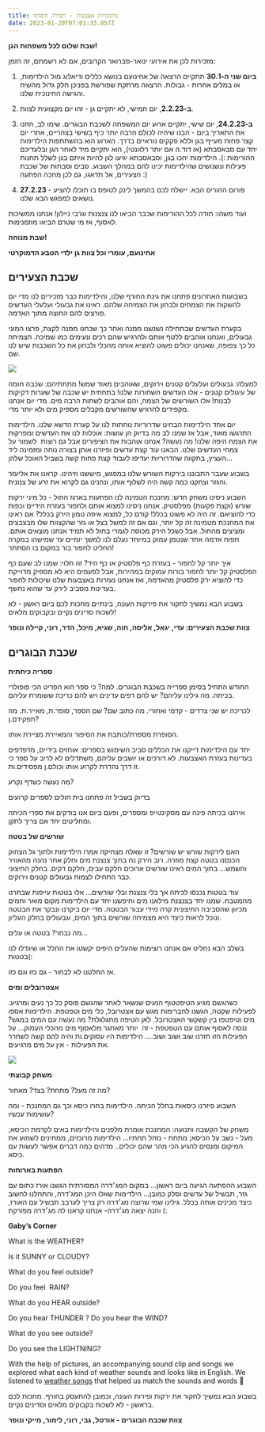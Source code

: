 ```yaml
---
title: מיומנויות אצבעות - חפירה ודפדוף
date: 2023-01-20T07:01:33.857Z
---
```

**שבת שלום לכל משפחות הגן!**

מזכירות לכן את אירועי ינואר-פברואר הקרובים, אם לא רשמתם, זה הזמן:

1. **ביום שני ה-30.1** תתקיים הרצאה של אחינועם בנושא כללים ודיאלוג מול הילדימות, או במלים אחרות - גבולות. הרצאה מרתקת שפורשת בפניכן חלק גדול מהשיח והגישה החינוכית שלנו.

2. **ב-2.2.23**, יום חמישי, לא יתקיים גן - זהו יום מקצועית לצוות.

3. **ב-24.2.23**, יום שישי, יתקיים ארוע יום המשפחה לשכבת הבוגרים. שימו לב, הזזנו את התאריך ביום - הבנו שיהיה לכולם הרבה יותר כיף בשישי בצהריים, אחרי יום קצר פחות מעייף בגן וללא פקקים נוראיים בדרך. הארוע הוא בהשתתפות הילדימות יחד עם סבאסבתא (או דוד.ה אם יותר רלוונטי), הוא יתקיים מיד לאחר הגן ובלעדיכם ההורימות :). הילדימות יחכו בגן, וסבאסבתא יגיעו לגן להיות איתם בגן לשלל תחנות פעילות ונשנושים שהילדימות יכינו להם במהלך השבוע. סבים וסבתות של שכבת הצעירים, אל תדאגו, גם לכן מחכה הפתעה :)

4. **27.2.23** - פורום ההורים הבא. יישלח לכם בהמשך לינק לטופס בו תוכלו להציע נושאים למפגש הבא שלנו.

ועוד משהו: תודה לכל ההורימות שכבר הביאו לנו צנצנות וגרבי ניילון! אנחנו ממשיכות לאסוף, אז מי שטרם הביאו מוזמנימות.

**שבת מנוחה!**

**אחינועם, עומרי וכל צוות גן ילדי הטבע הדמוקרטי**

## שכבת הצעירים

בשבועות האחרונים פתחנו את גינת החורף שלנו, והילדימות כבר מזכירים לנו מדי יום להשקות את הצמחים ולבחון את הצמיחה שלהם. ראינו את גבעולי ועלעלי העדשים פורצים להם החוצה מתוך האדמה.

בקערת העדשים שבתחילה נשנשנו ממנה ואחר כך שכחנו ממנה לקצת, פרצו המוני גבעולים, ואנחנו אוהבים ללטף אותם ולהרגיש שהם רכים ונעימים כמו שמיכה. הצמיחה כל כך צפופה, שאנחנו יכולים פשוט להוציא אותה מהכלי ולבחון את כל השכבות שיש לנו שם.

![](/assets/pics/uploads/עדשים.jpg)

למעלה: גבעולים ועלעלים קטנים וירוקים, שאוהבים מאוד שמש! מתחתיהם: שכבה חומה של עיגולים קטנים - אלו העדשים השחורות שלנו! בתחתית יש שכבה של שערות דקיקות לבנות! אלו השורשים של הצמח, והם אוהבים לשתות הרבה מים. מדי יום אנחנו מקפידים להרגיש שהשורשים מקבלים מספיק מים ולא יותר מדי.

יום אחד הילדימות הבחינו שדרוריות נוחתות לנו על קערת הדשא שלנו. הילדימות התרגשו מאוד, אבל אז שמנו לב מה בדיוק הן עושות: אוכלות לנו את העדשים ומפרקות את הצמח היפה שלנו! מה נעשה? אנחנו אוהבות את הציפורים אבל גם רוצות  לשמור על צמחי העדשים שלנו. הבאנו עוד קצת עדשים ופיזרנו אותן בצורה נוחה ומזמינה ליד העציץ, בתקווה שהדרוריות יעדיפו לעבוד קצת פחות קשה בשביל האוכל שלהן...

בשבוע שעבר התבוננו בירקות השורש שלנו במפגש, מיששנו וזיהינו. קראנו את אליעזר והגזר וצחקנו כמה קשה היה לשלוף אותו, ונהנינו גם לקרוא את זרע של צנונית.

השבוע ניסינו משחק חדש: מחנכת הטמינה לנו הפתעות בארגז החול - כל מיני ירקות שורש (וקצת פקעות) מפלסטיק. אנחנו ניסינו למצוא אותם ולחפור בעזרת הידיים וכפות כדי להוציאם. זה היה לא פשוט בכלל! קודם כל, למצוא איפה טמון הירק בכלל? אם ראינו את המחנכת מטמינה זה קל יותר, וגם אם זה למשל בצל או גזר שהקצוות שלו מבצבצים ומציצים מהחול. אבל כשכל הירק מכוסה לגמרי בחול לא תמיד אנחנו מוצאים אותם. תפוח אדמה אחד שנטמן עמוק במיוחד נעלם לנו למשך יומיים עד שמישהו במקרה החליט לחפור בור במקום בו הסתתר!

איך יותר קל לחפור - בעזרת כף פלסטיק או כף היד? זה תלוי: שמנו לב שעם כף הפלסטיק קל יותר לחפור בורות עמוקים במהירות, אבל לפעמים היא לא מספיק מדוייקת כדי להוציא ירק פלסטיק מהאדמה, ואז אנחנו נעזרות באצבעות שלנו שיכולות לחפור בעדינות מסביב לירק עד שהוא נחשף.

בשבוע הבא נמשיך לחקור את פירקות העונה, בינתיים מחכות לכם ביום ראשון - לא לשכוח סדינים נקיים ובקבוקים מלאים!

**צוות שכבת הצעירים: עדי, יגאל, אליסה, חוה, שגיא, מיכל, הדר, רוני, קיילה ונופר**

## שכבת הבוגרים

**ספריה כיתתית**

החודש התחיל בסימן ספרייה בשכבת הבוגרים. למה? כי ספר הוא הפריט הכי פופולרי בכיתה. מה גילינו עליהם? יש להם דפים עדינים ויש להם כריכה ששומרת עליהם.

לכריכה יש שני צדדים - קדמי ואחורי. מה כתוב שם? שם הספר, סופר.ת, מאייר.ת. מה תפקידם.ן?

הסופרת מספרת/כותבת את הסיפור והמאיירת מציירת אותו.

יחד עם הילדימות דייקנו את הכללים סביב השימוש בספרים: אוחזים בידיים, מדפדפים בעדינות בעזרת האצבעות. לא דורכים או יושבים עליהם, משתדלים לא לריב על ספר כי זו דרך נהדרת לקרוע אותו וכולם.ן מפסידים.ות.

מה נעשה כשדף נקרע?

בדיוק בשביל זה פתחנו בית חולים לספרים קרועים

אירגנו בכיתה פינה עם מסקינטייפ ומספרים, ופעם ביום אנו בודקים את ספרי הכיתה ומחליטים יחד אם צריך לתקן.

**שורשים של בטטה**

האם לירקות שורש יש שורשים? זו שאלה מצחיקה אמרו הילדימות ולתוך גל הצחוק הכנסנו בטטה קצת מוזרה. רוב הירק נח בתוך צנצנת מים וחלק אחר נהנה מהאוויר והשמש… בתוך המים ראינו שורשים ארוכים חלקם עבים, חלקם דקים. בחלק החיצוני כבר התחילו לצמוח גבעולים קטנים וירוקים.

עוד בטטות נכנסו לכיתה אך בלי צנצנת ובלי שורשים… אלו בטטות עייפות שבחרנו מהמטבח. שמנו יחד בצנצנת מילאנו מים וחיפשנו יחד עם הילדימות מקום מואר וחמים מכיוון שהסביבה החיצונית קרה מידי עבור הבטטה. מדי יום ביקרנו ונבקר את הבטטה ונוכל לראות כיצד היא מצמיחה שורשים בתוך המים, וגבעולים בחלק העליון. 

מה נבחר? בטטה או עלים…

בשלב הבא נחליט אם אנחנו רוצימות שהעלים היפים יקשטו את החלל או שיגדלו לנו בטטות(:

אז החלטנו לא לבחור - גם כזו וגם כזו.

**אצטרובלים ומים**

כשהגשם מגיע הטיפטטוף הנעים שנשאר לאחר שהגשם פוסק כל כך נעים ומרגיע. לפעילות שקטה, הגשנו לחברימות מגש עם אצטרובל, כלי מים וטפטפת. הילדימות אספו מים וטיפטפו בין קשקשי האצטרובל. לאן הטיפה מתגלגלת? מה נעשה עם המים במגש? ננסה לאסוף אותם עם הטפטפת - זה  יותר מאתגר מלאסוף מים מהכלי העמוק… על הפעילות הזו חזרנו שוב ושוב ושוב…. הילדימות היו עסוקים.ות והיה להם קשה לשחרר את הפעילות - אין על מים מרגיעים.

![](/assets/pics/uploads/אצטרובלים.jpg)

**משחק קבוצתי**

מה זה מעל? מתחת? בצד? מאחור?

השבוע פיזרנו כיסאות בחלל הכיתה. הילדימות בחרו כיסא וכך גם המחנכת - ומה עושימות עכשיו?

משחק של הקשבה ותנועה: המחנכת אומרת מלפנים והילדימות באים לקדמת הכיסא; מעל - נשב על הכיסא; מתחת - נזחל תחתיו… הילדימות מרוכזים, ממתינים לשמוע את המיקום ומנסים להגיע הכי מהר שהם יכולים.. מדהים כמה דברים אפשר לעשות עם כיסא.

**הפתעות בארוחות**

השבוע ההפתעה הגיעה ביום ראשון… במקום המג׳דרה המסורתית הגשנו אורז כתום עם גזר, תבשיל של עדשים וסלק כמובן… הילדימות שאלו היכן המג'דרה, והתחלנו לחשוב כיצד מכינים אותה בכלל. גילינו שמי שרוצה מג׳דרה רק צריך לערבב תבשיל עם האורז, והנה יצאה מג׳דרה- אנחנו קראנו לה מג׳דרה מפורקת (:

**Gaby’s Corner**

What is the WEATHER? 

Is it SUNNY or CLOUDY?

What do you feel outside?

Do you feel  RAIN?

What do you HEAR outside?

Do you hear THUNDER ? Do you hear the WIND?

What do you see outside?

Do you see the LIGHTNING?

With the help of pictures, an accompanying sound clip and songs we explored what each kind of weather sounds and looks like in English. We listened to [weather songs](https://youtu.be/KUSbazn3STo) that helped us match the sounds and words 🙂

בשבוע הבא נמשיך לחקור את ירקות ופירות העונה, וכמובן להתעסק בחורף. מחכות לכם בראשון - לא לשכוח בקבוקים מלאים וסדינים נקיים.

**צוות שכבת הבוגרים - אורטל, גבי, רוני, לימור, מייקי ונופר**